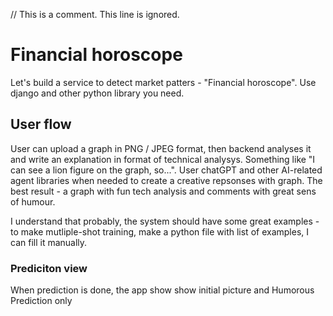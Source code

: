 // This is a comment. This line is ignored.
<!-- This is a multiline comment. 
These lines are ignored too. -->

# Financial horoscope
Let's build a service to detect market patters - "Financial horoscope". Use django and other python library you need. 

## User flow
User can upload a graph in PNG / JPEG format, then backend analyses it and write an explanation in format of technical analysys. Something like "I can see a lion figure on the graph, so...". User chatGPT and other AI-related agent libraries when needed to create a creative repsonses with graph. The best result - a graph with fun tech analysis and comments with great sens of humour. 

I understand that probably, the system should have some great examples - to make mutliple-shot training, make a python file with list of examples, I can fill it manually.

### Prediciton view
When prediction is done, the app show show initial picture and Humorous Prediction only